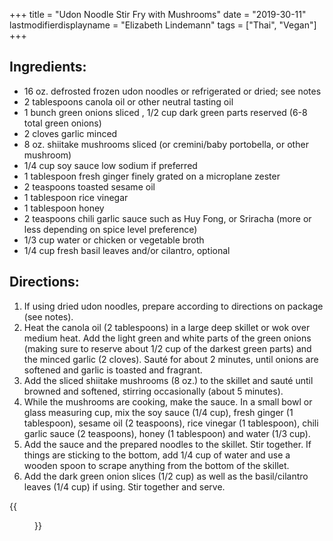 +++
title = "Udon Noodle Stir Fry with Mushrooms"
date = "2019-30-11"
lastmodifierdisplayname = "Elizabeth Lindemann"
tags = ["Thai", "Vegan"]
+++


## Ingredients:

* 16 oz. defrosted frozen udon noodles or refrigerated or dried; see notes
* 2 tablespoons canola oil or other neutral tasting oil
* 1 bunch green onions sliced , 1/2 cup dark green parts reserved (6-8 total green onions)
* 2 cloves garlic minced
* 8 oz. shiitake mushrooms sliced (or cremini/baby portobella, or other mushroom)
* 1/4 cup soy sauce low sodium if preferred
* 1 tablespoon fresh ginger finely grated on a microplane zester
* 2 teaspoons toasted sesame oil
* 1 tablespoon rice vinegar
* 1 tablespoon honey
* 2 teaspoons chili garlic sauce such as Huy Fong, or Sriracha (more or less depending on spice level preference)
* 1/3 cup water or chicken or vegetable broth
* 1/4 cup fresh basil leaves and/or cilantro, optional

## Directions:

1. If using dried udon noodles, prepare according to directions on package (see notes).
1. Heat the canola oil (2 tablespoons) in a large deep skillet or wok over medium heat. Add the light green and white parts of the green onions (making sure to reserve about 1/2 cup of the darkest green parts) and the minced garlic (2 cloves). Sauté for about 2 minutes, until onions are softened and garlic is toasted and fragrant.
1. Add the sliced shiitake mushrooms (8 oz.) to the skillet and sauté until browned and softened, stirring occasionally (about 5 minutes).
1. While the mushrooms are cooking, make the sauce. In a small bowl or glass measuring cup, mix the soy sauce (1/4 cup), fresh ginger (1 tablespoon), sesame oil (2 teaspoons), rice vinegar (1 tablespoon), chili garlic sauce (2 teaspoons), honey (1 tablespoon) and water (1/3 cup).
1. Add the sauce and the prepared noodles to the skillet. Stir together. If things are sticking to the bottom, add 1/4 cup of water and use a wooden spoon to scrape anything from the bottom of the skillet.
1. Add the dark green onion slices (1/2 cup) as well as the basil/cilantro leaves (1/4 cup) if using. Stir together and serve.

{{<figure src="/images/Udon-Noodle-Stir-Fry-3.jpg">}}